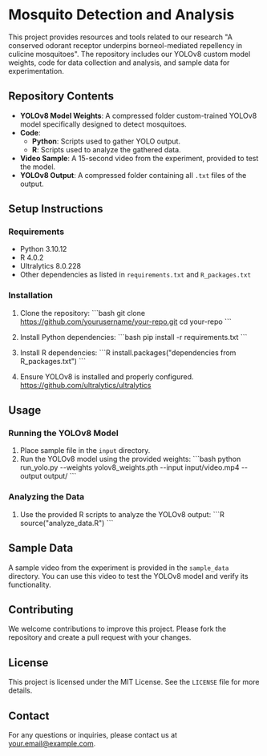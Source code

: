 
# Mosquito Detection and Analysis

This project provides resources and tools related to our research "A conserved odorant receptor underpins borneol-mediated repellency in culicine mosquitoes". The repository includes our YOLOv8 custom model weights, code for data collection and analysis, and sample data for experimentation.

## Repository Contents

- **YOLOv8 Model Weights**: A compressed folder custom-trained YOLOv8 model specifically designed to detect mosquitoes.
- **Code**:
  - **Python**: Scripts used to gather YOLO output.
  - **R**: Scripts used to analyze the gathered data.
- **Video Sample**: A 15-second video from the experiment, provided to test the model.
- **YOLOv8 Output**: A compressed folder containing all `.txt` files of the output.

## Setup Instructions

### Requirements

- Python 3.10.12
- R 4.0.2
- Ultralytics 8.0.228
- Other dependencies as listed in `requirements.txt` and `R_packages.txt`

### Installation

1. Clone the repository:
   \`\`\`bash
   git clone https://github.com/yourusername/your-repo.git
   cd your-repo
   \`\`\`

2. Install Python dependencies:
   \`\`\`bash
   pip install -r requirements.txt
   \`\`\`

3. Install R dependencies:
   \`\`\`R
   install.packages("dependencies from R_packages.txt")
   \`\`\`

4. Ensure YOLOv8 is installed and properly configured. https://github.com/ultralytics/ultralytics

## Usage

### Running the YOLOv8 Model

1. Place sample file in the `input` directory.
2. Run the YOLOv8 model using the provided weights:
   \`\`\`bash
   python run_yolo.py --weights yolov8_weights.pth --input input/video.mp4 --output output/
   \`\`\`

### Analyzing the Data

1. Use the provided R scripts to analyze the YOLOv8 output:
   \`\`\`R
   source("analyze_data.R")
   \`\`\`

## Sample Data

A sample video from the experiment is provided in the `sample_data` directory. You can use this video to test the YOLOv8 model and verify its functionality.

## Contributing

We welcome contributions to improve this project. Please fork the repository and create a pull request with your changes.

## License

This project is licensed under the MIT License. See the `LICENSE` file for more details.

## Contact

For any questions or inquiries, please contact us at [your.email@example.com](mailto:your.email@example.com).
